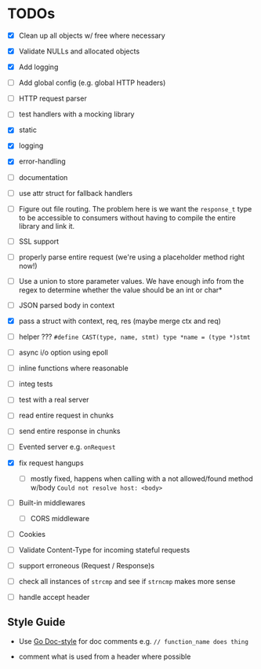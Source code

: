 # TODOs

- [x] Clean up all objects w/ free where necessary
- [x] Validate NULLs and allocated objects
- [x] Add logging
- [ ] Add global config (e.g. global HTTP headers)
- [ ] HTTP request parser
- [ ] test handlers with a mocking library
- [x] static
- [x] logging
- [x] error-handling
- [ ] documentation
- [ ] use attr struct for fallback handlers
- [ ] Figure out file routing. The problem here is we want the `response_t` type to be accessible to consumers without having to compile the entire library and link it.
- [ ] SSL support
- [ ] properly parse entire request (we're using a placeholder method right now!)
- [ ] Use a union to store parameter values. We have enough info from the regex to determine whether the value should be an int or char*
- [ ] JSON parsed body in context
- [x] pass a struct with context, req, res (maybe merge ctx and req)
- [ ] helper ??? `#define CAST(type, name, stmt) type *name = (type *)stmt`
- [ ] async i/o option using epoll
- [ ] inline functions where reasonable
- [ ] integ tests
- [ ] test with a real server
- [ ] read entire request in chunks
- [ ] send entire response in chunks
- [ ] Evented server e.g. `onRequest`
- [x] fix request hangups
  - [ ] mostly fixed, happens when calling with a not allowed/found method w/body `Could not resolve host: <body>`
- [ ] Built-in middlewares
  - [ ] CORS middleware
- [ ] Cookies
- [ ] Validate Content-Type for incoming stateful requests
- [ ] support erroneous (Request / Response)s
- [ ] check all instances of `strcmp` and see if `strncmp` makes more sense
- [ ] handle accept header


## Style Guide
- Use [Go Doc-style](https://tip.golang.org/doc/comment) for doc  comments e.g. `// function_name does thing`

- comment what is used from a header where possible
